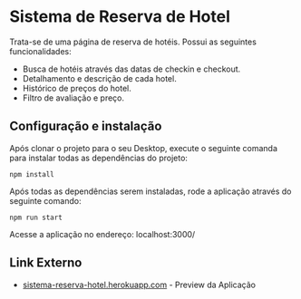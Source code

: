 # Sistema de Reserva de Hotel

Trata-se de uma página de reserva de hotéis. Possui as seguintes funcionalidades:

<ul>
    <li>Busca de hotéis através das datas de checkin e checkout.</li>
    <li>Detalhamento e descrição de cada hotel.</li>
    <li>Histórico de preços do hotel.</li>
    <li>Filtro de avaliação e preço.</li>
</ul>
    
## Configuração e instalação

Após clonar o projeto para o seu Desktop, execute o seguinte comanda para instalar todas as dependências do projeto:
```
npm install 
```

Após todas as dependências serem instaladas, rode a aplicação através do seguinte comando:
```
npm run start
```

Acesse a aplicação no endereço:
localhost:3000/

## Link Externo

* [sistema-reserva-hotel.herokuapp.com](http://sistema-reserva-hotel.herokuapp.com/) - Preview da Aplicação

